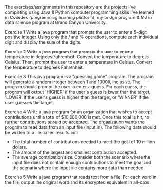 The exercises/assignments in this repository are the projects I've completing using Java & Python computer programming skills I've learned in Codedex (programming learning platform), my bridge program & MS in data science program at Grand Canyon University.  

Exercise 1 
Write a java program that prompts the user to enter a 5-digit positive integer. Using only the / and % operations, compute each individual digit and display the sum of the digits. 

Exercise 2 
Write a java program that prompts the user to enter a temperature in degrees Fahrenheit. Convert the temperature to degrees Celsius. Then, prompt the user to enter a temperature in Celsius. Convert the temperature to degrees Fahrenheit. 

Exercise 3 
This java program is a "guessing game" program. The program will generate a random integer between 1 and 10000, inclusive. The program should prompt the user to enter a guess. For each guess, the program will output 'HIGHER' if the user's guess is lower than the target, 'LOWER' if the user's guess is higher than the target, or 'WINNER' if the user guesses the target.

Exercise 4 
Write a java program for an organization that wishes to accept contributions until a total of $10,000,000 is met. Once this total is hit, no further contributions should be accepted. The organization wants the program to read data from an input file (input.in). The following data should be written to a file called results.out: 
- The total number of contributions needed to meet the goal of 10 million dollars.
- The amount of the largest and smallest contribution accepted.
- The average contribution size.
Consider both the scenario where the input file does not contain enough contributions to meet the goal and the scenario where the input file contains more data than needed.

Exercise 5 
Write a java program that reads text from a file. For each word in the file, output the original word and its encrypted equivalent in all-caps.
